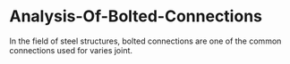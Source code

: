 # Analysis-Of-Bolted-Connections
In the field of steel structures, bolted connections are one of the common connections used for varies joint.
